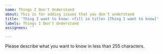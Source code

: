 ```yaml
---
name: Things I Don't Understand
about: This is for adding issues that you don't understand
title: 'Thing I want to know: <fill in title> [Thing I want to know]'
labels: Things I Don't Understand
assignees: ''

---
```


Please describe what you want to know in less than 255 characters.
